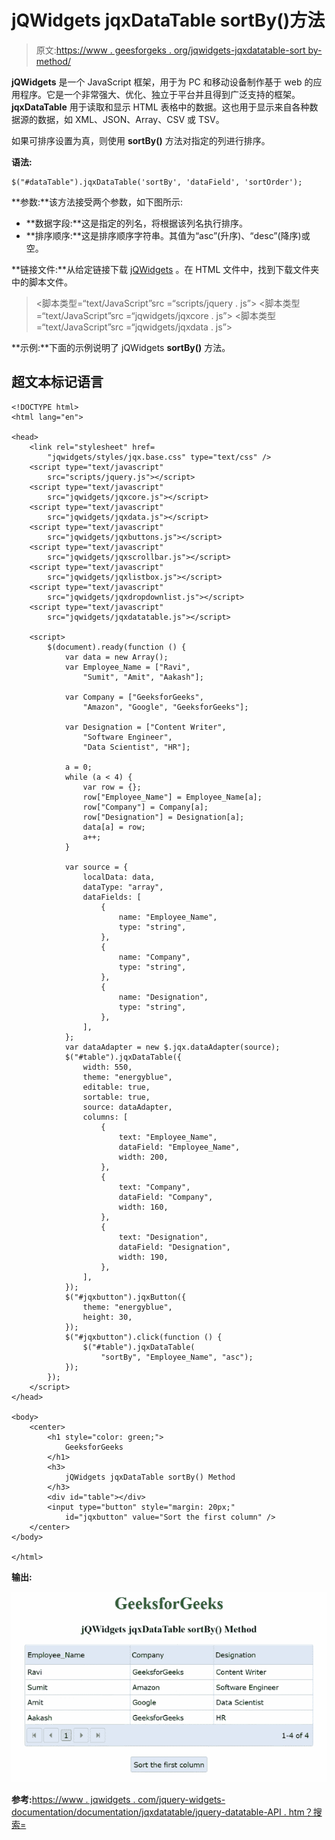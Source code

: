 # jQWidgets jqxDataTable sortBy()方法

> 原文:[https://www . geesforgeks . org/jqwidgets-jqxdatatable-sort by-method/](https://www.geeksforgeeks.org/jqwidgets-jqxdatatable-sortby-method/)

**jQWidgets** 是一个 JavaScript 框架，用于为 PC 和移动设备制作基于 web 的应用程序。它是一个非常强大、优化、独立于平台并且得到广泛支持的框架。 **jqxDataTable** 用于读取和显示 HTML 表格中的数据。这也用于显示来自各种数据源的数据，如 XML、JSON、Array、CSV 或 TSV。

如果可排序设置为真，则使用 **sortBy()** 方法对指定的列进行排序。

**语法:**

```
$("#dataTable").jqxDataTable('sortBy', 'dataField', 'sortOrder');
```

**参数:**该方法接受两个参数，如下图所示:

*   **数据字段:**这是指定的列名，将根据该列名执行排序。
*   **排序顺序:**这是排序顺序字符串。其值为“asc”(升序)、“desc”(降序)或空。

**链接文件:**从给定链接下载 [jQWidgets](https://www.jqwidgets.com/download/) 。在 HTML 文件中，找到下载文件夹中的脚本文件。

> <link rel="”stylesheet”" href="”jqwidgets/styles/jqx.base.css”" type="”text/css”">
> <脚本类型=“text/JavaScript”src =“scripts/jquery . js”></script>
> <脚本类型=“text/JavaScript”src =“jqwidgets/jqxcore . js”></script>
> <脚本类型=“text/JavaScript”src =“jqwidgets/jqxdata . js”>

**示例:**下面的示例说明了 jQWidgets **sortBy()** 方法。

## 超文本标记语言

```
<!DOCTYPE html>
<html lang="en">

<head>
    <link rel="stylesheet" href=
        "jqwidgets/styles/jqx.base.css" type="text/css" />
    <script type="text/javascript" 
        src="scripts/jquery.js"></script>
    <script type="text/javascript" 
        src="jqwidgets/jqxcore.js"></script>
    <script type="text/javascript" 
        src="jqwidgets/jqxdata.js"></script>
    <script type="text/javascript" 
        src="jqwidgets/jqxbuttons.js"></script>
    <script type="text/javascript" 
        src="jqwidgets/jqxscrollbar.js"></script>
    <script type="text/javascript" 
        src="jqwidgets/jqxlistbox.js"></script>
    <script type="text/javascript" 
        src="jqwidgets/jqxdropdownlist.js"></script>
    <script type="text/javascript" 
        src="jqwidgets/jqxdatatable.js"></script>

    <script>
        $(document).ready(function () {
            var data = new Array();
            var Employee_Name = ["Ravi", 
                "Sumit", "Amit", "Aakash"];

            var Company = ["GeeksforGeeks", 
                "Amazon", "Google", "GeeksforGeeks"];

            var Designation = ["Content Writer", 
                "Software Engineer", 
                "Data Scientist", "HR"];

            a = 0;
            while (a < 4) {
                var row = {};
                row["Employee_Name"] = Employee_Name[a];
                row["Company"] = Company[a];
                row["Designation"] = Designation[a];
                data[a] = row;
                a++;
            }

            var source = {
                localData: data,
                dataType: "array",
                dataFields: [
                    {
                        name: "Employee_Name",
                        type: "string",
                    },
                    {
                        name: "Company",
                        type: "string",
                    },
                    {
                        name: "Designation",
                        type: "string",
                    },
                ],
            };
            var dataAdapter = new $.jqx.dataAdapter(source);
            $("#table").jqxDataTable({
                width: 550,
                theme: "energyblue",
                editable: true,
                sortable: true,
                source: dataAdapter,
                columns: [
                    {
                        text: "Employee_Name",
                        dataField: "Employee_Name",
                        width: 200,
                    },
                    {
                        text: "Company",
                        dataField: "Company",
                        width: 160,
                    },
                    {
                        text: "Designation",
                        dataField: "Designation",
                        width: 190,
                    },
                ],
            });
            $("#jqxbutton").jqxButton({
                theme: "energyblue",
                height: 30,
            });
            $("#jqxbutton").click(function () {
                $("#table").jqxDataTable(
                    "sortBy", "Employee_Name", "asc");
            });
        });
    </script>
</head>

<body>
    <center>
        <h1 style="color: green;">
            GeeksforGeeks
        </h1>
        <h3>
            jQWidgets jqxDataTable sortBy() Method
        </h3>
        <div id="table"></div>
        <input type="button" style="margin: 20px;" 
            id="jqxbutton" value="Sort the first column" />
    </center>
</body>

</html>
```

**输出:**

![](img/d7dbec71888eb97fc45931ab9d30a43b.png)

**参考:**[https://www . jqwidgets . com/jquery-widgets-documentation/documentation/jqxdatatable/jquery-datatable-API . htm？搜索=](https://www.jqwidgets.com/jquery-widgets-documentation/documentation/jqxdatatable/jquery-datatable-api.htm?search=)